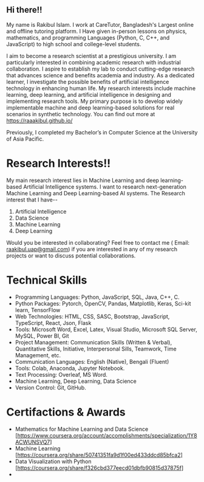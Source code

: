 ## Hi there!! 
My name is Rakibul Islam. I work at CareTutor, Bangladesh's Largest online and offline tutoring platform. I Have given in-person lessons on physics, mathematics, and programming Languages (Python, C, C++, and JavaScript) to high school and college-level students.

I aim to become a research scientist at a prestigious university. I am particularly interested in combining academic research with industrial collaboration. I aspire to establish my lab to conduct cutting-edge research that advances science and benefits academia and industry. As a dedicated learner, I investigate the possible benefits of artificial intelligence technology in enhancing human life. My research interests include machine learning, deep learning, and artificial intelligence in designing and implementing research tools. My primary purpose is to develop widely implementable machine and deep learning-based solutions for real scenarios in synthetic technology. You can find out more at https://raaakibul.github.io/

Previously, I completed my Bachelor’s in Computer Science at the University of Asia Pacific.  

# Research Interests!!
My main research interest lies in Machine Learning and deep learning-based Artificial Intelligence systems. I want to research next-generation Machine Learning and Deep Learning-based AI systems. The Research interest that I have--
1. Artificial Intelligence
2. Data Science
3. Machine Learning
4. Deep Learning

Would you be interested in collaborating?
Feel free to contact me ( Email: raakibul.uap@gmail.com) if you are interested in any of my research projects or want to discuss potential collaborations.


# Technical Skills
 -  Programming Languages: Python, JavaScript, SQL, Java, C++, C.
 -  Python Packages: Pytorch, OpenCV, Pandas, Matplotlib, Keras, Sci-kit learn, TensorFlow
 -  Web Technologies: HTML, CSS, SASC, Bootstrap, JavaScript, TypeScript, React, Json, Flask
 -  Tools: Microsoft Word, Excel, Latex, Visual Studio, Microsoft SQL Server, MySQL, Power BI, Git
 -  Project Management: Communication Skills (Written & Verbal), Quantitative Skills, Initiative, Interpersonal Sills, Teamwork, Time Management, etc.
 -  Communication Languages: English (Native), Bengali (Fluent)
 -  Tools: Colab, Anaconda, Jupyter Notebook.
 -  Text Processing: Overleaf, MS Word.
 -  Machine Learning, Deep Learning, Data Science
 -  Version Control: Git, GitHub.

# Certifactions & Awards
 - Mathematics for Machine Learning and Data Science [https://www.coursera.org/account/accomplishments/specialization/1Y8ACWUNSVQ7]
 - Machine Learning [https://coursera.org/share/50741351fa9d1f00ed433ddcd85bfca2]
 - Data Visualization with Python [https://coursera.org/share/f326cbd377eecd01dbfb90815d37875f]
 - 
